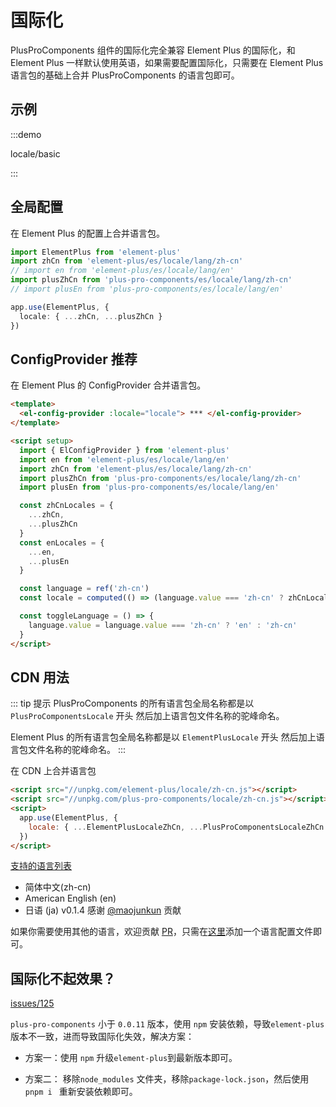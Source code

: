 # 国际化

PlusProComponents 组件的国际化完全兼容 Element Plus 的国际化，和 Element Plus 一样默认使用英语，如果需要配置国际化，只需要在 Element Plus 语言包的基础上合并 PlusProComponents 的语言包即可。

## 示例

:::demo

locale/basic

:::

## 全局配置

在 Element Plus 的配置上合并语言包。

```typescript
import ElementPlus from 'element-plus'
import zhCn from 'element-plus/es/locale/lang/zh-cn'
// import en from 'element-plus/es/locale/lang/en'
import plusZhCn from 'plus-pro-components/es/locale/lang/zh-cn'
// import plusEn from 'plus-pro-components/es/locale/lang/en'

app.use(ElementPlus, {
  locale: { ...zhCn, ...plusZhCn }
})
```

## ConfigProvider <el-tag  effect="dark">推荐</el-tag>

在 Element Plus 的 ConfigProvider 合并语言包。

```html
<template>
  <el-config-provider :locale="locale"> *** </el-config-provider>
</template>

<script setup>
  import { ElConfigProvider } from 'element-plus'
  import en from 'element-plus/es/locale/lang/en'
  import zhCn from 'element-plus/es/locale/lang/zh-cn'
  import plusZhCn from 'plus-pro-components/es/locale/lang/zh-cn'
  import plusEn from 'plus-pro-components/es/locale/lang/en'

  const zhCnLocales = {
    ...zhCn,
    ...plusZhCn
  }
  const enLocales = {
    ...en,
    ...plusEn
  }

  const language = ref('zh-cn')
  const locale = computed(() => (language.value === 'zh-cn' ? zhCnLocales : enLocales))

  const toggleLanguage = () => {
    language.value = language.value === 'zh-cn' ? 'en' : 'zh-cn'
  }
</script>
```

## CDN 用法

::: tip 提示
PlusProComponents 的所有语言包全局名称都是以`PlusProComponentsLocale` 开头 然后加上语言包文件名称的驼峰命名。

Element Plus 的所有语言包全局名称都是以 `ElementPlusLocale` 开头 然后加上语言包文件名称的驼峰命名。
:::

在 CDN 上合并语言包

```html
<script src="//unpkg.com/element-plus/locale/zh-cn.js"></script>
<script src="//unpkg.com/plus-pro-components/locale/zh-cn.js"></script>
<script>
  app.use(ElementPlus, {
    locale: { ...ElementPlusLocaleZhCn, ...PlusProComponentsLocaleZhCn }
  })
</script>
```

[支持的语言列表](https://github.com/plus-pro-components/plus-pro-components/tree/dev/packages/locale/lang)

- 简体中文(zh-cn)
- American English (en)
- 日语 (ja) <el-tag>v0.1.4</el-tag> 感谢 [@maojunkun](https://github.com/plus-pro-components/plus-pro-components/commit/8888ce5eb411ac47f2de796529181662022566c1) 贡献

如果你需要使用其他的语言，欢迎贡献 [PR](https://github.com/plus-pro-components/plus-pro-components/pulls)，只需在[这里](https://github.com/plus-pro-components/plus-pro-components/tree/dev/packages/locale/lang)添加一个语言配置文件即可。

## 国际化不起效果？

[issues/125](https://github.com/plus-pro-components/plus-pro-components/issues/125)

`plus-pro-components` 小于 `0.0.11` 版本，使用 `npm` 安装依赖，导致`element-plus`版本不一致，进而导致国际化失效，解决方案：

- 方案一：使用 `npm` 升级`element-plus`到最新版本即可。

- 方案二： 移除`node_modules` 文件夹，移除`package-lock.json`，然后使用`pnpm i ` 重新安装依赖即可。
